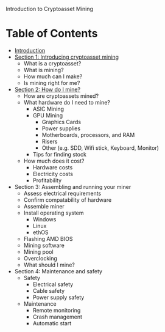 Introduction to Cryptoasset Mining

# Table of Contents
* [Introduction](introduction.mdown)
* [Section 1: Introducing cryptoasset mining](../section1.mdown)
	* What is a cryptoasset?
	* What is mining?
	* How much can I make?
	* Is mining right for me?
* [Section 2: How do I mine?](../section2.mdown)
	* How are cryptoassets mined?
	* What hardware do I need to mine?
		* ASIC Mining
		* GPU Mining
			* Graphics Cards
			* Power supplies
			* Motherboards, processors, and RAM
			* Risers
			* Other (e.g. SDD, Wifi stick, Keyboard, Monitor)
		* Tips for finding stock
	* How much does it cost?
		* Hardware costs
		* Electricity costs
		* Profitability
* Section 3: Assembling and running your miner
	* Assess electrical requirements
	* Confirm compatability of hardware
	* Assemble miner
	* Install operating system
		* Windows
		* Linux
		* ethOS
	* Flashing AMD BIOS
	* Mining software
	* Mining pool
	* Overclocking
	* What should I mine?
* Section 4: Maintenance and safety
	* Safety
		* Electrical safety
		* Cable safety
		* Power supply safety
	* Maintenance
		* Remote monitoring
		* Crash management
		* Automatic start